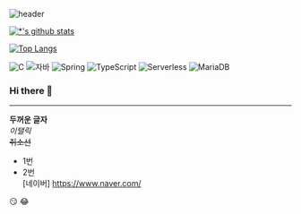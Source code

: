 ![header](https://capsule-render.vercel.app/api?type=soft&color=auto&height=300&section=header&text=깃허브%20특강&fontSize=90&animation=scaleIn)

[![*'s github stats](https://github-readme-stats.vercel.app/api?username=HongHyeYoung)](https://github.com/HongHyeYoung)

[![Top Langs](https://github-readme-stats.vercel.app/api/top-langs/?username=HongHyeYoung)](https://github.com/HongHyeYoung/github-readme-stats)

![C](https://img.shields.io/badge/-C-123456?style=flat-square&logo=C&logoColor=black)
![자바](https://img.shields.io/badge/-자바-007396?style=flat&logo=Java&logoColor=ffffff)
![Spring](https://img.shields.io/badge/-Spring-6DB33F?style=for-the-badge&logo=Spring&logoColor=white)
![TypeScript](https://img.shields.io/badge/-TypeScript-3178C6?style=flat-square&logo=TypeScript&logoColor=white)
![Serverless](https://img.shields.io/badge/-Serverless-FD5750?style=flat-square&logo=Serverless&logoColor=magenta)
![MariaDB](https://img.shields.io/badge/-MariaDB-1F305F?style=flat-square&logo=mariadb&logoColor=white)
### Hi there 👋
---
**두꺼운 글자**<br>
*이탤릭*<br>
~~취소선~~<br>

* 1번
* 2번 <br>
[네이버] https://www.naver.com/

:smirk:
:joy:
